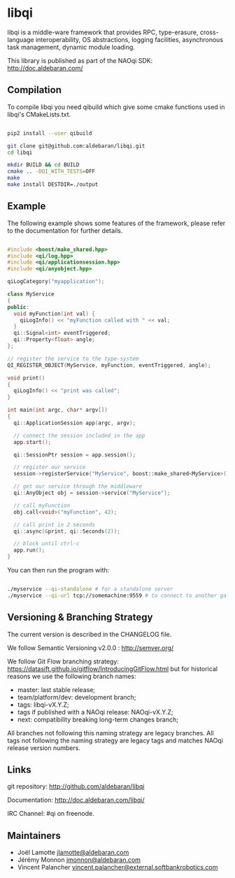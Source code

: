 libqi
=====

libqi is a middle-ware framework that provides RPC, type-erasure,
cross-language interoperability, OS abstractions, logging facilities,
asynchronous task management, dynamic module loading.

This library is published as part of the NAOqi SDK: http://doc.aldebaran.com/

Compilation
-----------

To compile libqi you need qibuild which give some cmake functions used
in libqi's CMakeLists.txt.

~~~~ sh

pip2 install --user qibuild

git clone git@github.com:aldebaran/libqi.git
cd libqi

mkdir BUILD && cd BUILD
cmake .. -DQI_WITH_TESTS=OFF
make
make install DESTDIR=./output

~~~~

Example
-------

The following example shows some features of the framework, please refer to the
documentation for further details.

~~~~ cpp

#include <boost/make_shared.hpp>
#include <qi/log.hpp>
#include <qi/applicationsession.hpp>
#include <qi/anyobject.hpp>

qiLogCategory("myapplication");

class MyService
{
public:
  void myFunction(int val) {
    qiLogInfo() << "myFunction called with " << val;
  }
  qi::Signal<int> eventTriggered;
  qi::Property<float> angle;
};

// register the service to the type-system
QI_REGISTER_OBJECT(MyService, myFunction, eventTriggered, angle);

void print()
{
  qiLogInfo() << "print was called";
}

int main(int argc, char* argv[])
{
  qi::ApplicationSession app(argc, argv);

  // connect the session included in the app
  app.start();

  qi::SessionPtr session = app.session();

  // register our service
  session->registerService("MyService", boost::make_shared<MyService>());

  // get our service through the middleware
  qi::AnyObject obj = session->service("MyService");

  // call myFunction
  obj.call<void>("myFunction", 42);

  // call print in 2 seconds
  qi::async(&print, qi::Seconds(2));

  // block until ctrl-c
  app.run();
}

~~~~


You can then run the program with:

~~~~ sh

./myservice --qi-standalone # for a standalone server
./myservice --qi-url tcp://somemachine:9559 # to connect to another galaxy of sessions

~~~~

Versioning & Branching Strategy
--------------------------------

The current version is described in the CHANGELOG file.

We follow Semantic Versioning v2.0.0 : http://semver.org/

We follow Git Flow branching strategy: https://datasift.github.io/gitflow/IntroducingGitFlow.html
but for historical reasons we use the following branch names:

 - master: last stable release;
 - team/platform/dev: development branch;
 - tags: libqi-vX.Y.Z;
 - tags if published with a NAOqi release: NAOqi-vX.Y.Z;
 - next: compatibility breaking long-term changes branch;

All branches not following this naming strategy are legacy branches.
All tags not following the naming strategy are legacy tags
and matches NAOqi release version numbers.

Links
-----

git repository:
http://github.com/aldebaran/libqi

Documentation:
http://doc.aldebaran.com/libqi/

IRC Channel:
#qi on freenode.

Maintainers
-----------

 - Joël Lamotte <jlamotte@aldebaran.com>
 - Jérémy Monnon <jmonnon@aldebaran.com>
 - Vincent Palancher <vincent.palancher@external.softbankrobotics.com>
